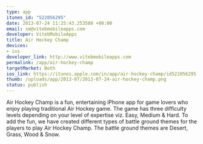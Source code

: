 ```yaml
--- 
type: app
itunes_id: "522056295"
date: 2013-07-24 11:25:43.253580 +00:00
email: sm@vitebmobileapps.com
developer: VitebMobileApps
title: Air Hockey Champ
devices: 
- ios
developer_link: http://www.vitebmobileapps.com
permalink: /app/air-hockey-champ
targetMarket: Both
ios_link: https://itunes.apple.com/in/app/air-hockey-champ/id522056295
thumb: /uploads/app/2013-07/2013-07-24-air-hockey-champ.png
status: publish
---
```


Air Hockey Champ is a fun, entertaining iPhone app for game lovers who enjoy playing traditional Air Hockey game.
The game has three difficulty levels depending on your level of expertise viz. Easy, Medium & Hard.
To add the fun, we have created different types of battle ground themes for the players to play Air Hockey Champ. The battle ground themes are Desert, Grass, Wood & Snow.
